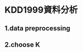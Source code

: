# KDD1999資料分析

1.data preprocessing   <br />
-----------------------------------------------------------------------------

2.choose  K   <br />
-----------------------------------------------------------------------------
